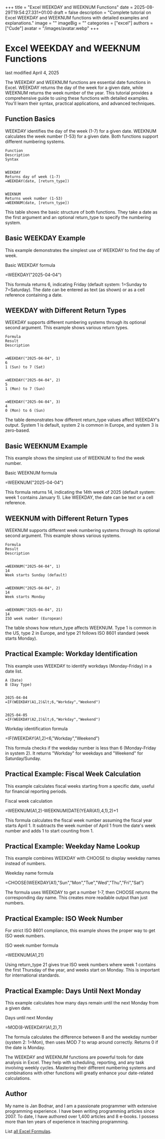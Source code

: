+++
title = "Excel WEEKDAY and WEEKNUM Functions"
date = 2025-08-29T19:54:27.331+01:00
draft = false
description = "Complete tutorial on Excel WEEKDAY and WEEKNUM functions with detailed examples and explanations."
image = ""
imageBig = ""
categories = ["excel"]
authors = ["Cude"]
avatar = "/images/avatar.webp"
+++

# Excel WEEKDAY and WEEKNUM Functions

last modified April 4, 2025

The WEEKDAY and WEEKNUM functions are essential date
functions in Excel. WEEKDAY returns the day of the week for a
given date, while WEEKNUM returns the week number of the year.
This tutorial provides a comprehensive guide to using these functions with
detailed examples. You'll learn their syntax, practical applications, and
advanced techniques.

## Function Basics

WEEKDAY identifies the day of the week (1-7) for a given date.
WEEKNUM calculates the week number (1-53) for a given date. Both
functions support different numbering systems.

  
    Function
    Description
    Syntax
  
  
    WEEKDAY
    Returns day of week (1-7)
    =WEEKDAY(date, [return_type])
  
  
    WEEKNUM
    Returns week number (1-53)
    =WEEKNUM(date, [return_type])
  

This table shows the basic structure of both functions. They take a date as the
first argument and an optional return_type to specify the numbering system.

## Basic WEEKDAY Example

This example demonstrates the simplest use of WEEKDAY to find the day of week.

Basic WEEKDAY formula
  

=WEEKDAY("2025-04-04")

This formula returns 6, indicating Friday (default system: 1=Sunday to 7=Saturday).
The date can be entered as text (as shown) or as a cell reference containing a date.

## WEEKDAY with Different Return Types

WEEKDAY supports different numbering systems through its optional second argument.
This example shows various return types.

  
    Formula
    Result
    Description
  
  
    =WEEKDAY("2025-04-04", 1)
    6
    1 (Sun) to 7 (Sat)
  
  
    =WEEKDAY("2025-04-04", 2)
    5
    1 (Mon) to 7 (Sun)
  
  
    =WEEKDAY("2025-04-04", 3)
    4
    0 (Mon) to 6 (Sun)
  

The table demonstrates how different return_type values affect WEEKDAY's output.
System 1 is default, system 2 is common in Europe, and system 3 is zero-based.

## Basic WEEKNUM Example

This example shows the simplest use of WEEKNUM to find the week number.

Basic WEEKNUM formula
  

=WEEKNUM("2025-04-04")

This formula returns 14, indicating the 14th week of 2025 (default system: week
1 contains January 1). Like WEEKDAY, the date can be text or a cell reference.

## WEEKNUM with Different Return Types

WEEKNUM supports different week numbering systems through its optional second
argument. This example shows various systems.

  
    Formula
    Result
    Description
  
  
    =WEEKNUM("2025-04-04", 1)
    14
    Week starts Sunday (default)
  
  
    =WEEKNUM("2025-04-04", 2)
    14
    Week starts Monday
  
  
    =WEEKNUM("2025-04-04", 21)
    14
    ISO week number (European)
  

The table shows how return_type affects WEEKNUM. Type 1 is common in the US,
type 2 in Europe, and type 21 follows ISO 8601 standard (week starts Monday).

## Practical Example: Workday Identification

This example uses WEEKDAY to identify workdays (Monday-Friday) in a date list.

  
    A (Date)
    B (Day Type)
  
  
    2025-04-04
    =IF(WEEKDAY(A1,2)&lt;6,"Workday","Weekend")
  
  
    2025-04-05
    =IF(WEEKDAY(A2,2)&lt;6,"Workday","Weekend")
  

Workday identification formula
  

=IF(WEEKDAY(A1,2)&lt;6,"Workday","Weekend")

This formula checks if the weekday number is less than 6 (Monday-Friday in
system 2). It returns "Workday" for weekdays and "Weekend" for Saturday/Sunday.

## Practical Example: Fiscal Week Calculation

This example calculates fiscal weeks starting from a specific date, useful for
financial reporting periods.

Fiscal week calculation
  

=WEEKNUM(A1,2)-WEEKNUM(DATE(YEAR(A1),4,1),2)+1

This formula calculates the fiscal week number assuming the fiscal year starts
April 1. It subtracts the week number of April 1 from the date's week number
and adds 1 to start counting from 1.

## Practical Example: Weekday Name Lookup

This example combines WEEKDAY with CHOOSE to display weekday names instead of numbers.

Weekday name formula
  

=CHOOSE(WEEKDAY(A1),"Sun","Mon","Tue","Wed","Thu","Fri","Sat")

The formula uses WEEKDAY to get a number 1-7, then CHOOSE returns the
corresponding day name. This creates more readable output than just numbers.

## Practical Example: ISO Week Number

For strict ISO 8601 compliance, this example shows the proper way to get ISO week numbers.

ISO week number formula
  

=WEEKNUM(A1,21)

Using return_type 21 gives true ISO week numbers where week 1 contains the first
Thursday of the year, and weeks start on Monday. This is important for
international standards.

## Practical Example: Days Until Next Monday

This example calculates how many days remain until the next Monday from a given date.

Days until next Monday
  

=MOD(8-WEEKDAY(A1,2),7)

The formula calculates the difference between 8 and the weekday number (system 2:
1=Mon), then uses MOD 7 to wrap around correctly. Returns 0 if the date is Monday.

The WEEKDAY and WEEKNUM functions are powerful tools
for date analysis in Excel. They help with scheduling, reporting, and any task
involving weekly cycles. Mastering their different numbering systems and
combinations with other functions will greatly enhance your date-related
calculations.

## Author

My name is Jan Bodnar, and I am a passionate programmer with extensive
programming experience. I have been writing programming articles since 2007.
To date, I have authored over 1,400 articles and 8 e-books. I possess more
than ten years of experience in teaching programming.

List [all Excel Formulas](/all/#excel).